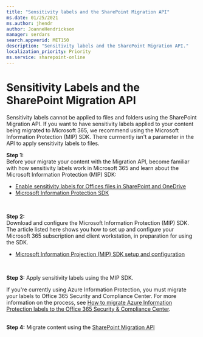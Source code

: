 ```yaml
---
title: "Sensitivity labels and the SharePoint Migration API"
ms.date: 01/25/2021
ms.author: jhendr
author: JoanneHendrickson
manager: serdars
search.appverid: MET150
description: "Sensitivity labels and the SharePoint Migration API."
localization_priority: Priority
ms.service: sharepoint-online
---
```


# Sensitivity Labels and the SharePoint Migration API

Sensitivity labels cannot be applied to files and folders using the SharePoint Migration API.  If you want to have sensitivity labels applied to your content being migrated to Microsoft 365, we recommend using the Microsoft Information Protection (MIP) SDK.  There currnently isn't a parameter in the API to apply sensitivity labels to files.

**Step 1:**  
Before your migrate your content with the Migration API, become familiar with how sensitivity labels work in Microsoft 365 and learn about the Microsoft Information Protection (MIP) SDK:

- [Enable sensitivity labels for Offices files in SharePoint and OneDrive](https://docs.microsoft.com/en-us/microsoft-365/compliance/sensitivity-labels-sharepoint-onedrive-files?view=o365-worldwide)
- [Microsoft Information Protection SDK](https://docs.microsoft.com/information-protection/develop/overview)
<br>

**Step 2:**  
Download and configure the Microsoft Information Protection (MIP) SDK. The article listed here shows you how to set up and configure your Microsoft 365 subscription and client workstation, in preparation for using the SDK.

- [Microsoft Information Projection (MIP) SDK setup and configuration](https://docs.microsoft.com/en-us/information-protection/develop/setup-configure-mip) 
<br>

**Step 3:** 
Apply sensitivity labels using the MIP SDK. 
 
If you're currently using Azure Information Protection, you must migrate your labels to Office 365 Security and Compliance Center. For more information on the process, see [How to migrate Azure Information Protection labels to the Office 365 Security & Compliance Center](https://docs.microsoft.com/azure/information-protection/configure-policy-migrate-labels).  
</br>

**Step 4:** Migrate content using the [SharePoint Migration API](https://docs.microsoft.com/sharepoint/dev/apis/migration-api-overview)

